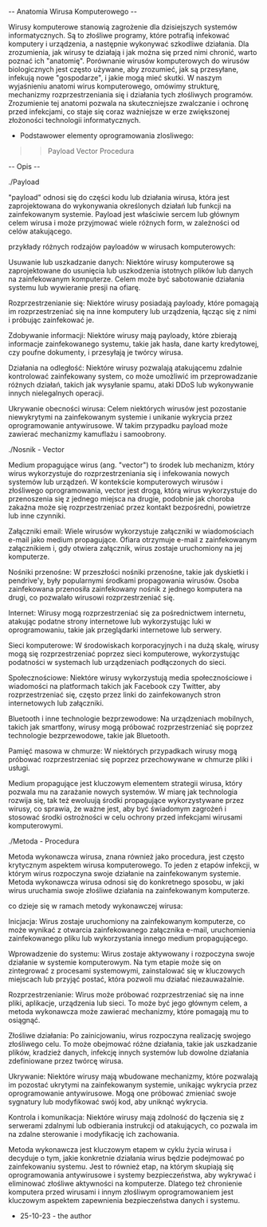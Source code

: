 -- Anatomia Wirusa Komputerowego --

Wirusy komputerowe stanowią zagrożenie dla dzisiejszych systemów informatycznych. Są to złośliwe programy, które potrafią infekować komputery i urządzenia, a następnie wykonywać szkodliwe działania. Dla zrozumienia, jak wirusy te działają i jak można się przed nimi chronić, warto poznać ich "anatomię". Porównanie wirusów komputerowych do wirusów biologicznych jest często używane, aby zrozumieć, jak są przesyłane, infekują nowe "gospodarze", i jakie mogą mieć skutki. W naszym wyjaśnieniu anatomi wirus komputerowego, omówimy strukturę, mechanizmy rozprzestrzeniania się i działania tych złośliwych programów. Zrozumienie tej anatomi pozwala na skuteczniejsze zwalczanie i ochronę przed infekcjami, co staje się coraz ważniejsze w erze zwiększonej złożoności technologii informatycznych.

- Podstawower elementy oprogramowania zlosliwego:

>> Payload
>> Vector
>> Procedura

-- Opis --

./Payload

"payload" odnosi się do części kodu lub działania wirusa, która jest zaprojektowana do wykonywania określonych działań lub funkcji na zainfekowanym systemie. Payload jest właściwie sercem lub głównym celem wirusa i może przyjmować wiele różnych form, w zależności od celów atakującego.

przykłady różnych rodzajów payloadów w wirusach komputerowych:

Usuwanie lub uszkadzanie danych: Niektóre wirusy komputerowe są zaprojektowane do usunięcia lub uszkodzenia istotnych plików lub danych na zainfekowanym komputerze. Celem może być sabotowanie działania systemu lub wywieranie presji na ofiarę.

Rozprzestrzenianie się: Niektóre wirusy posiadają payloady, które pomagają im rozprzestrzeniać się na inne komputery lub urządzenia, łącząc się z nimi i próbując zainfekować je.

Zdobywanie informacji: Niektóre wirusy mają payloady, które zbierają informacje zainfekowanego systemu, takie jak hasła, dane karty kredytowej, czy poufne dokumenty, i przesyłają je twórcy wirusa.

Działania na odległość: Niektóre wirusy pozwalają atakującemu zdalnie kontrolować zainfekowany system, co może umożliwić im przeprowadzanie różnych działań, takich jak wysyłanie spamu, ataki DDoS lub wykonywanie innych nielegalnych operacji.

Ukrywanie obecności wirusa: Celem niektórych wirusów jest pozostanie niewykrytymi na zainfekowanym systemie i unikanie wykrycia przez oprogramowanie antywirusowe. W takim przypadku payload może zawierać mechanizmy kamuflażu i samoobrony.

./Nosnik - Vector

Medium propagujące wirus (ang. "vector") to środek lub mechanizm, który wirus wykorzystuje do rozprzestrzeniania się i infekowania nowych systemów lub urządzeń. W kontekście komputerowych wirusów i złośliwego oprogramowania, vector jest drogą, którą wirus wykorzystuje do przenoszenia się z jednego miejsca na drugie, podobnie jak choroba zakaźna może się rozprzestrzeniać przez kontakt bezpośredni, powietrze lub inne czynniki.

Załączniki email: Wiele wirusów wykorzystuje załączniki w wiadomościach e-mail jako medium propagujące. Ofiara otrzymuje e-mail z zainfekowanym załącznikiem i, gdy otwiera załącznik, wirus zostaje uruchomiony na jej komputerze.

Nośniki przenośne: W przeszłości nośniki przenośne, takie jak dyskietki i pendrive'y, były popularnymi środkami propagowania wirusów. Osoba zainfekowana przenosiła zainfekowany nośnik z jednego komputera na drugi, co pozwalało wirusowi rozprzestrzeniać się.

Internet: Wirusy mogą rozprzestrzeniać się za pośrednictwem internetu, atakując podatne strony internetowe lub wykorzystując luki w oprogramowaniu, takie jak przeglądarki internetowe lub serwery.

Sieci komputerowe: W środowiskach korporacyjnych i na dużą skalę, wirusy mogą się rozprzestrzeniać poprzez sieci komputerowe, wykorzystując podatności w systemach lub urządzeniach podłączonych do sieci.

Społecznościowe: Niektóre wirusy wykorzystują media społecznościowe i wiadomości na platformach takich jak Facebook czy Twitter, aby rozprzestrzeniać się, często przez linki do zainfekowanych stron internetowych lub załączniki.

Bluetooth i inne technologie bezprzewodowe: Na urządzeniach mobilnych, takich jak smartfony, wirusy mogą próbować rozprzestrzeniać się poprzez technologie bezprzewodowe, takie jak Bluetooth.

Pamięć masowa w chmurze: W niektórych przypadkach wirusy mogą próbować rozprzestrzeniać się poprzez przechowywane w chmurze pliki i usługi.

Medium propagujące jest kluczowym elementem strategii wirusa, który pozwala mu na zarażanie nowych systemów. W miarę jak technologia rozwija się, tak też ewoluują środki propagujące wykorzystywane przez wirusy, co sprawia, że ważne jest, aby być świadomym zagrożeń i stosować środki ostrożności w celu ochrony przed infekcjami wirusami komputerowymi.

./Metoda - Procedura

Metoda wykonawcza wirusa, znana również jako procedura, jest często krytycznym aspektem wirusa komputerowego. To jeden z etapów infekcji, w którym wirus rozpoczyna swoje działanie na zainfekowanym systemie. Metoda wykonawcza wirusa odnosi się do konkretnego sposobu, w jaki wirus uruchamia swoje złośliwe działania na zainfekowanym komputerze.

co dzieje się w ramach metody wykonawczej wirusa:

Inicjacja: Wirus zostaje uruchomiony na zainfekowanym komputerze, co może wynikać z otwarcia zainfekowanego załącznika e-mail, uruchomienia zainfekowanego pliku lub wykorzystania innego medium propagującego.

Wprowadzenie do systemu: Wirus zostaje aktywowany i rozpoczyna swoje działanie w systemie komputerowym. Na tym etapie może się on zintegrować z procesami systemowymi, zainstalować się w kluczowych miejscach lub przyjąć postać, która pozwoli mu działać niezauważalnie.

Rozprzestrzenianie: Wirus może próbować rozprzestrzeniać się na inne pliki, aplikacje, urządzenia lub sieci. To może być jego głównym celem, a metoda wykonawcza może zawierać mechanizmy, które pomagają mu to osiągnąć.

Złośliwe działania: Po zainicjowaniu, wirus rozpoczyna realizację swojego złośliwego celu. To może obejmować różne działania, takie jak uszkadzanie plików, kradzież danych, infekcję innych systemów lub dowolne działania zdefiniowane przez twórcę wirusa.

Ukrywanie: Niektóre wirusy mają wbudowane mechanizmy, które pozwalają im pozostać ukrytymi na zainfekowanym systemie, unikając wykrycia przez oprogramowanie antywirusowe. Mogą one próbować zmieniać swoje sygnatury lub modyfikować swój kod, aby uniknąć wykrycia.

Kontrola i komunikacja: Niektóre wirusy mają zdolność do łączenia się z serwerami zdalnymi lub odbierania instrukcji od atakujących, co pozwala im na zdalne sterowanie i modyfikację ich zachowania.

Metoda wykonawcza jest kluczowym etapem w cyklu życia wirusa i decyduje o tym, jakie konkretnie działania wirus będzie podejmować po zainfekowaniu systemu. Jest to również etap, na którym skupiają się oprogramowania antywirusowe i systemy bezpieczeństwa, aby wykrywać i eliminować złośliwe aktywności na komputerze. Dlatego też chronienie komputera przed wirusami i innym złośliwym oprogramowaniem jest kluczowym aspektem zapewnienia bezpieczeństwa danych i systemu.

- 25-10-23 - the author
